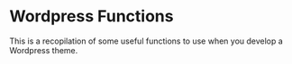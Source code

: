 # Wordpress Functions

This is a recopilation of some useful functions to use when you develop a Wordpress theme.